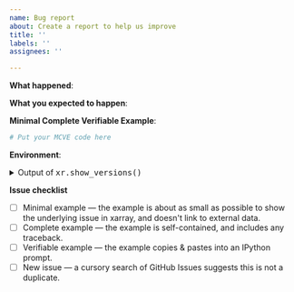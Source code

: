 ```yaml
---
name: Bug report
about: Create a report to help us improve
title: ''
labels: ''
assignees: ''

---
```


<!-- Please include a self-contained copy-pastable example that generates the issue if possible.

Please be concise with code posted. See guidelines below on how to provide a good bug report:

- Craft Minimal Bug Reports: http://matthewrocklin.com/blog/work/2018/02/28/minimal-bug-reports
- Minimal Complete Verifiable Examples: https://stackoverflow.com/help/mcve

Bug reports that follow these guidelines are easier to diagnose, and so are often handled much more quickly.
-->

**What happened**:

**What you expected to happen**:

**Minimal Complete Verifiable Example**:

```python
# Put your MCVE code here
```

**Environment**:

<details><summary>Output of <tt>xr.show_versions()</tt></summary>

<!-- Paste the output of `xr.show_versions()` here -->

</details>

**Issue checklist**

<!-- Please confirm the guidelines have been followed before posting the issue. -->

- [ ] Minimal example — the example is about as small as possible to show the
  underlying issue in xarray, and doesn't link to external data.
- [ ] Complete example — the example is self-contained, and includes any traceback.
- [ ] Verifiable example — the example copies & pastes into an IPython prompt.
- [ ] New issue — a cursory search of GitHub Issues suggests this is not a duplicate.
